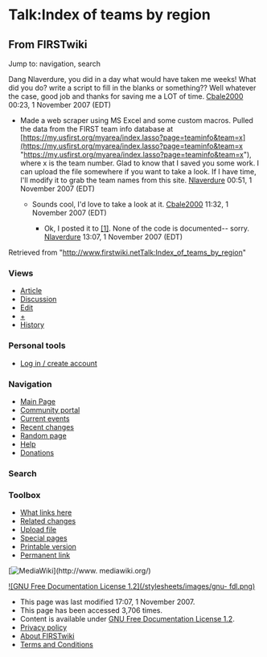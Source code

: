 # Talk:Index of teams by region

## From FIRSTwiki

Jump to: navigation, search

Dang Nlaverdure, you did in a day what would have taken me weeks! What did you do? write a script to fill in the blanks or something?? Well whatever the case, good job and thanks for saving me a LOT of time. [Cbale2000](User:Cbale2000 "User:Cbale2000") 00:23, 1 November 2007 (EDT)

- Made a web scraper using MS Excel and some custom macros. Pulled the data from the FIRST team info database at [https://my.usfirst.org/myarea/index.lasso?page=teaminfo&team=x](https://my.usfirst.org/myarea/index.lasso?page=teaminfo&team=x "https://my.usfirst.org/myarea/index.lasso?page=teaminfo&team=x"), where x is the team number. Glad to know that I saved you some work. I can upload the file somewhere if you want to take a look. If I have time, I'll modify it to grab the team names from this site. [Nlaverdure](User:Nlaverdure "User:Nlaverdure") 00:51, 1 November 2007 (EDT) 

  - Sounds cool, I'd love to take a look at it. [Cbale2000](User:Cbale2000 "User:Cbale2000") 11:32, 1 November 2007 (EDT) 

    - Ok, I posted it to [[1]](http://nate.laverdure.googlepages.com/team_locations.xls "http://nate.laverdure.googlepages.com/team_locations.xls"). None of the code is documented-- sorry. [Nlaverdure](User:Nlaverdure "User:Nlaverdure") 13:07, 1 November 2007 (EDT)

Retrieved from "<http://www.firstwiki.netTalk:Index_of_teams_by_region>"

### Views

- [Article](Index_of_teams_by_region)
- [Discussion](Talk:Index_of_teams_by_region)
- [Edit](/index.php?title=Talk:Index_of_teams_by_region&action=edit)
- [+](/index.php?title=Talk:Index_of_teams_by_region&action=edit&section=new)
- [History](/index.php?title=Talk:Index_of_teams_by_region&action=history)

### Personal tools

- [Log in / create account](/index.php?title=Special:Userlogin&returnto=Talk:Index_of_teams_by_region)

[](Main_Page "Main Page")

### Navigation

- [Main Page](Main_Page)
- [Community portal](FIRSTwiki:Community_portal)
- [Current events](Current_events)
- [Recent changes](Special:Recentchanges)
- [Random page](Special:Random)
- [Help](FIRSTwiki:Help)
- [Donations](FIRSTwiki:Site_support)

### Search

### Toolbox

- [What links here](Special:Whatlinkshere/Talk:Index_of_teams_by_region)
- [Related changes](Special:Recentchangeslinked/Talk:Index_of_teams_by_region)
- [Upload file](Special:Upload)
- [Special pages](Special:Specialpages)
- [Printable version](/index.php?title=Talk:Index_of_teams_by_region&printable=yes)
- [Permanent link](/index.php?title=Talk:Index_of_teams_by_region&oldid=63908)

[![MediaWiki](/skins/common/images/poweredby_mediawiki_88x31.png)](http://www.
mediawiki.org/)

[![GNU Free Documentation License 1.2](/stylesheets/images/gnu-
fdl.png)](http://www.gnu.org/copyleft/fdl.html)

- This page was last modified 17:07, 1 November 2007.
- This page has been accessed 3,706 times.
- Content is available under [GNU Free Documentation License 1.2](http://www.gnu.org/copyleft/fdl.html "http://www.gnu.org/copyleft/fdl.html").
- [Privacy policy](FIRSTwiki:Privacy_policy "FIRSTwiki:Privacy policy")
- [About FIRSTwiki](FIRSTwiki:About "FIRSTwiki:About")
- [Terms and Conditions](FIRSTwiki:Terms_and_conditions "FIRSTwiki:Terms and conditions")
